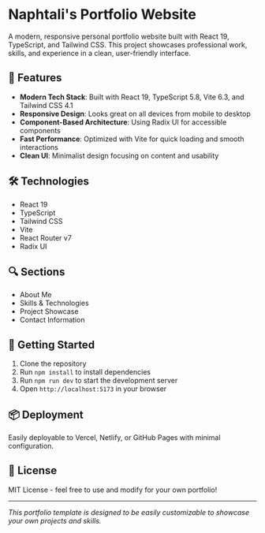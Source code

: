 # Naphtali's Portfolio Website

A modern, responsive personal portfolio website built with React 19, TypeScript, and Tailwind CSS. This project showcases professional work, skills, and experience in a clean, user-friendly interface.

## 🚀 Features

- **Modern Tech Stack**: Built with React 19, TypeScript 5.8, Vite 6.3, and Tailwind CSS 4.1
- **Responsive Design**: Looks great on all devices from mobile to desktop
- **Component-Based Architecture**: Using Radix UI for accessible components
- **Fast Performance**: Optimized with Vite for quick loading and smooth interactions
- **Clean UI**: Minimalist design focusing on content and usability

## 🛠️ Technologies

- React 19
- TypeScript
- Tailwind CSS
- Vite
- React Router v7
- Radix UI

## 🔍 Sections

- About Me
- Skills & Technologies
- Project Showcase
- Contact Information

## 🚦 Getting Started

1. Clone the repository
2. Run `npm install` to install dependencies
3. Run `npm run dev` to start the development server
4. Open `http://localhost:5173` in your browser

## 📦 Deployment

Easily deployable to Vercel, Netlify, or GitHub Pages with minimal configuration.

## 📄 License

MIT License - feel free to use and modify for your own portfolio!

---

*This portfolio template is designed to be easily customizable to showcase your own projects and skills.*